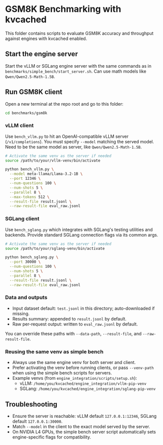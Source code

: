 # GSM8K Benchmarking with kvcached

This folder contains scripts to evaluate GSM8K accuracy and throughput against engines with kvcached enabled.

## Start the engine server

Start the vLLM or SGLang engine server with the same commands as in `benchmarks/simple_bench/start_server.sh`. Can use math models like `Qwen/Qwen2.5-Math-1.5B`.

## Run GSM8K client

Open a new terminal at the repo root and go to this folder:

```bash
cd benchmarks/gsm8k
```

### vLLM client

Use `bench_vllm.py` to hit an OpenAI-compatible vLLM server (`/v1/completions`). You must specify `--model` matching the served model. Need to be the same model as server, like `Qwen/Qwen2.5-Math-1.5B`. 

```bash
# Activate the same venv as the server if needed
source /path/to/your/vllm-venv/bin/activate

python bench_vllm.py \
  --model meta-llama/Llama-3.2-1B \
  --port 12346 \
  --num-questions 100 \
  --num-shots 5 \
  --parallel 8 \
  --max-tokens 512 \
  --result-file result.jsonl \
  --raw-result-file eval_raw.jsonl
```

### SGLang client

Use `bench_sglang.py` which integrates with SGLang's testing utilities and backends. Provide standard SGLang connection flags via its common args.

```bash
# Activate the same venv as the server if needed
source /path/to/your/sglang-venv/bin/activate

python bench_sglang.py \
  --port 30000 \
  --num-questions 100 \
  --num-shots 5 \
  --parallel 8 \
  --result-file result.jsonl \
  --raw-result-file eval_raw.jsonl
```

### Data and outputs

- Input dataset default: `test.jsonl` in this directory; auto-downloaded if missing.
- Results summary: appended to `result.jsonl` by default.
- Raw per-request output: written to `eval_raw.jsonl` by default.

You can override these paths with `--data-path`, `--result-file`, and `--raw-result-file`.

### Reusing the same venv as simple bench

- Always use the same engine venv for both server and client.
- Prefer activating the venv before running clients, or pass `--venv-path` when using the simple bench scripts for servers.
- Example venvs (from `engine_integration/scripts/setup.sh`):
  - vLLM: `/home/you/kvcached/engine_integration/vllm-pip-venv`
  - SGLang: `/home/you/kvcached/engine_integration/sglang-pip-venv`

## Troubleshooting

- Ensure the server is reachable: vLLM default `127.0.0.1:12346`, SGLang default `127.0.0.1:30000`.
- Match `--model` in the client to the exact model served by the server.
- On NVIDIA L4 GPUs, the simple bench server script automatically sets engine-specific flags for compatibility.
